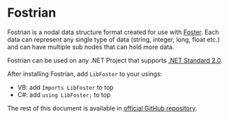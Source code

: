 ﻿# Fostrian

Fostrian is a nodal data structure format created for use with [Foster](https://github.com/haltroy/Foster).
Each data can represent any single type of data (string, integer, long, float etc.) and can have multiple sub nodes that can hold more data.

Fostrian can be used on any .NET Project that supports [.NET Standard 2.0](https://github.com/dotnet/standard/blob/v2.1.0/docs/versions/netstandard2.0.md#platform-support).

After installing Fostrian, add `LibFoster` to your usings:

- VB: add `Imports LibFoster` to top
- C#: add `using LibFoster;` to top

The rest of this document is available in [official GitHub repository](https://github.com/haltroy/Fostrian).
